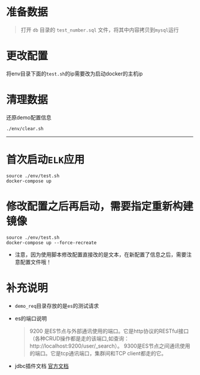 # 准备数据
> 打开 `db` 目录的 `test_number.sql` 文件，将其中内容拷贝到`mysql`运行

# 更改配置
将env目录下面的`test.sh`的ip需要改为启动docker的主机ip

# 清理数据
还原demo配置信息
```shell
./env/clear.sh
```

---


# 首次启动`ELK`应用
```shell
source ./env/test.sh
docker-compose up

```

# 修改配置之后再启动，需要指定重新构建镜像
```shell
source ./env/test.sh
docker-compose up --force-recreate
```


* 注意，因为使用脚本修改配置直接改的是文本，在新配置了信息之后，需要注意配置文件哦！

# 补充说明
* `demo_req`目录存放的是`es`的测试请求

* es的端口说明
	> 9200 是ES节点与外部通讯使用的端口。它是http协议的RESTful接口（各种CRUD操作都是走的该端口,如查询：http://localhost:9200/user/_search）。
	> 9300是ES节点之间通讯使用的端口。它是tcp通讯端口，集群间和TCP client都走的它。

* jdbc插件文档
  [官方文档](https://www.elastic.co/guide/en/logstash/current/plugins-inputs-jdbc.html)



